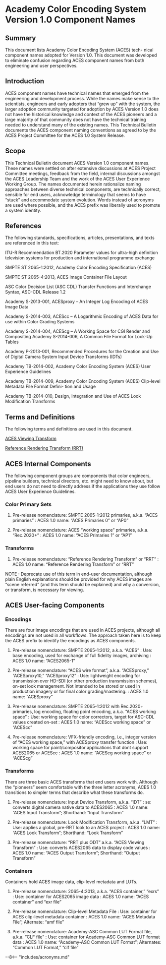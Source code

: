# Academy Color Encoding System Version 1.0 Component Names

## Summary
This document lists Academy Color Encoding System (ACES) tech- nical component
names adopted for Version 1.0. This document was developed to eliminate
confusion regarding ACES component names from both engineering and user
perspectives.

## Introduction 
ACES component names have technical names that emerged from the engineering and
development process. While the names make sense to the scientists, engineers and
early adopters that “grew up” with the system, the larger adoption community
targeted for adoption by ACES Version 1.0 does not have the historical knowledge
and context of the ACES pioneers and a large majority of that community does not
have the technical training needed to understand many of the existing names.
This Technical Bulletin documents the ACES component naming conventions as
agreed to by the ACES Project Committee for the ACES 1.0 System Release.

## Scope 
This Technical Bulletin document ACES Version 1.0 component names. These names
were settled on after extensive discussions at ACES Project Committee meetings,
feedback from the field, internal discussions amongst the ACES Leadership Team
and the work of the ACES User Experience Working Group. The names documented
herein rationalize naming approaches between diverse technical components, are
technically correct, sensible for end users, acknowledge terminology that seems
to have “stuck” and accommodate system evolution. Words instead of acronyms are
used where possible, and the ACES prefix was liberally used to promote a system
identity.

## References

The following standards, specifications, articles, presentations, and texts are
referenced in this text:

ITU-R Recommendation BT.2020 Parameter values for ultra-high definition
television systems for production and international programme exchange

SMPTE ST 2065-1:2012, Academy Color Encoding Specification (ACES)

SMPTE ST 2065-4:2013, ACES Image Container File Layout

ASC Color Decision List (ASC CDL) Transfer Functions and Interchange Syntax,
ASC-CDL Release 1.2

Academy S-2013-001, ACESproxy – An Integer Log Encoding of ACES Image Data

Academy S-2014-003, ACEScc – A Logarithmic Encoding of ACES Data for use within
Color Grading Systems

Academy S-2014-004, ACEScg – A Working Space for CGI Render and Compositing
Academy S-2014-006, A Common File Format for Look-Up Tables

Academy P-2013-001, Recommended Procedures for the Creation and Use of Digital
Camera System Input Device Transforms (IDTs)

Academy TB-2014-002, Academy Color Encoding System (ACES) User Experience
Guidelines

Academy TB-2014-009, Academy Color Encoding System (ACES) Clip-level Metadata
File Format Defini- tion and Usage

Academy TB-2014-010, Design, Integration and Use of ACES Look Modification
Transforms

## Terms and Definitions

The following terms and definitions are used in this document.

[ACES Viewing Transform](../../glossary/#aces-viewing-transform)

[Reference Rendering Transform
(RRT)](../../glossary/#reference-rendering-transform)

## ACES Internal Components

The following component groups are components that color engineers, pipeline
builders, technical directors, etc. might need to know about, but end users do
not need to directly address if the applications they use follow ACES User
Experience Guidelines.

### Color Primary Sets

1. Pre-release nomenclature: SMPTE 2065-1:2012 primaries, a.k.a. “ACES
primaries” 
: ACES 1.0 name: “ACES Primaries 0” or “AP0”

2. Pre-release nomenclature: ACES “working space” primaries, a.k.a. “Rec.2020+”
: ACES 1.0 name: “ACES Primaries 1” or “AP1”

### Transforms

1. Pre-release nomenclature: “Reference Rendering Transform” or “RRT” 
: ACES 1.0 name: “Reference Rendering Transform” or “RRT”

NOTE : Deprecate use of this term in end-user documentation, although plain
English explanations should be provided for why ACES images are “scene referred”
(and this term should be explained) and why a conversion, or transform, is
necessary for viewing.

## ACES User-facing Components

### Encodings
There are four image encodings that are used in ACES projects, although all
encodings are not used in all workflows. The approach taken here is to keep the
ACES prefix to identify the encodings as ACES components.

1. Pre-release nomenclature: SMPTE 2065-1:2012, a.k.a. “ACES” 
: Use: base encoding, used for exchange of full fidelity images, archiving 
: ACES 1.0 name: “ACES2065-1”

2. Pre-release nomenclature: “ACES wire format”, a.k.a. “ACESproxy,”
“ACESproxy10,” “ACESproxy12”
: Use: lightweight encoding for transmission over HD-SDI (or other production
transmission schemes), on-set look management. Not intended to be stored or used
in production imagery or for final color grading/mastering.
: ACES 1.0 name: “ACESproxy”

3. Pre-release nomenclature: SMPTE 2065-1:2012 with Rec.2020+ primaries, log
encoding, floating point encoding, a.k.a. “ACES working space”
: Use: working space for color correctors, target for ASC-CDL values created
on-set
: ACES 1.0 name: “ACEScc working space” or “ACEScc”

4. Pre-release nomenclature: VFX-friendly encoding, i.e., integer version of
“ACES working space,” with ACESproxy transfer function
: Use: working space for paint/compositor applications that dont support
ACES2065 or ACEScc
: ACES 1.0 name: “ACEScg working space” or “ACEScg”

### Transforms
There are three basic ACES transforms that end users work with. Although the
“pioneers” seem comfortable with the three letter acronyms, ACES 1.0 transitions
to simpler terms that describe what these transforms do.

1. Pre-release nomenclature: Input Device Transform, a.k.a. “IDT”
: se: converts digital camera native data to ACES2065
: ACES 1.0 name: “ACES Input Transform”; Shorthand: “Input Transform”

2. Pre-release nomenclature: Look Modification Transform, a.k.a. “LMT” 
: Use: applies a global, pre-RRT look to an ACES project
: ACES 1.0 name: “ACES Look Transform”; Shorthand: “Look Transform”

3. Pre-release nomenclature: “RRT plus ODT” a.k.a. “ACES Viewing Transform” 
: Use: converts ACES2065 data to display code values
: ACES 1.0 name: “ACES Output Transform”; Shorthand: “Output Transform”

### Containers
Containers hold ACES image data, clip-level metadata and LUTs.

1. Pre-release nomenclature: 2065-4:2013, a.k.a. “ACES container,” “exrs” 
: Use: container for ACES2065 image data
: ACES 1.0 name: “ACES container” and “exr file”

2. Pre-release nomenclature: Clip-level Metadata File
: Use: container for ACES clip-level metadata container
: ACES 1.0 name: “ACES Metadata File”; Alternate: “amf file”

3. Pre-release nomenclature: Academy-ASC Common LUT Format file, a.k.a. “CLF
file”
: Use: container for Academy-ASC Common LUT format data
: ACES 1.0 name: “Academy-ASC Common LUT Format”; Alternates: “Common LUT
Format,” “clf file”


--8<-- "includes/acronyms.md"

